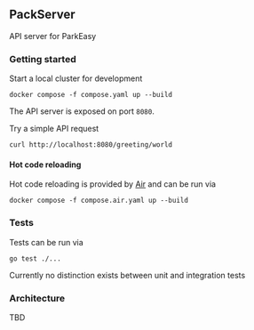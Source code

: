 ## PackServer

API server for ParkEasy

### Getting started

Start a local cluster for development

    docker compose -f compose.yaml up --build

The API server is exposed on port `8080`.

Try a simple API request

    curl http://localhost:8080/greeting/world

#### Hot code reloading

Hot code reloading is provided by [Air](https://github.com/air-verse/air) and can be run via

    docker compose -f compose.air.yaml up --build

### Tests

Tests can be run via

    go test ./...

Currently no distinction exists between unit and integration tests

### Architecture

TBD
